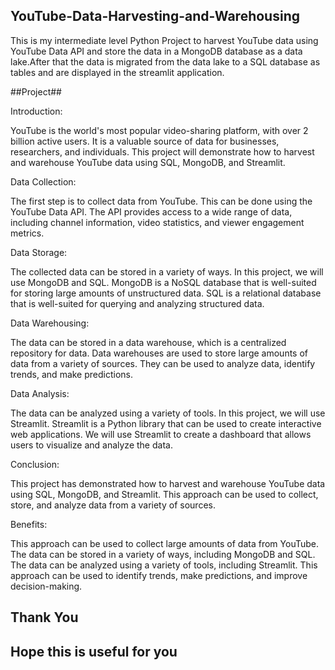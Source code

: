 ## YouTube-Data-Harvesting-and-Warehousing ##
This is my intermediate level Python Project to harvest YouTube data using YouTube Data API and store the data in a MongoDB database as a data lake.After that the data is migrated from the data lake to a SQL database as tables and are displayed in the streamlit application.

##Project##

Introduction:

YouTube is the world's most popular video-sharing platform, with over 2 billion active users. It is a valuable source of data for businesses, researchers, and individuals. This project will demonstrate how to harvest and warehouse YouTube data using SQL, MongoDB, and Streamlit.

Data Collection:

The first step is to collect data from YouTube. This can be done using the YouTube Data API. The API provides access to a wide range of data, including channel information, video statistics, and viewer engagement metrics.

Data Storage:

The collected data can be stored in a variety of ways. In this project, we will use MongoDB and SQL. MongoDB is a NoSQL database that is well-suited for storing large amounts of unstructured data. SQL is a relational database that is well-suited for querying and analyzing structured data.

Data Warehousing:

The data can be stored in a data warehouse, which is a centralized repository for data. Data warehouses are used to store large amounts of data from a variety of sources. They can be used to analyze data, identify trends, and make predictions.

Data Analysis:

The data can be analyzed using a variety of tools. In this project, we will use Streamlit. Streamlit is a Python library that can be used to create interactive web applications. We will use Streamlit to create a dashboard that allows users to visualize and analyze the data.

Conclusion:

This project has demonstrated how to harvest and warehouse YouTube data using SQL, MongoDB, and Streamlit. This approach can be used to collect, store, and analyze data from a variety of sources.

Benefits:

This approach can be used to collect large amounts of data from YouTube.
The data can be stored in a variety of ways, including MongoDB and SQL.
The data can be analyzed using a variety of tools, including Streamlit.
This approach can be used to identify trends, make predictions, and improve decision-making.

## Thank You ##
## Hope this is useful for you ##
